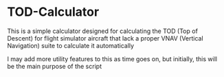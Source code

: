 # TOD-Calculator

This is a simple calculator designed for calculating the TOD (Top of Descent) for flight simulator aircraft that lack a proper VNAV (Vertical Navigation) suite to calculate it automatically

I may add more utility features to this as time goes on, but initially, this will be the main purpose of the script
